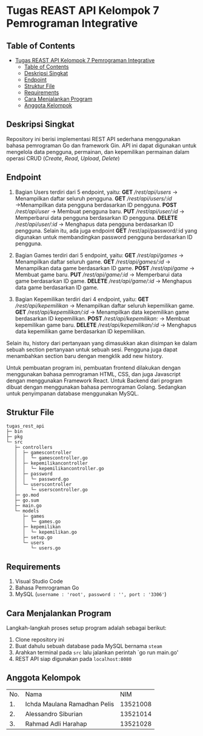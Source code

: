 # Tugas REAST API Kelompok 7 Pemrograman Integrative

## Table of Contents
- [Tugas REAST API Kelompok 7 Pemrograman Integrative](#tugas-reast-api-kelompok-7-pemrograman-integrative)
  - [Table of Contents](#table-of-contents)
  - [Deskripsi Singkat](#deskripsi-singkat)
  - [Endpoint](#endpoint)
  - [Struktur File](#struktur-file)
  - [Requirements](#requirements)
  - [Cara Menjalankan Program](#cara-menjalankan-program)
  - [Anggota Kelompok](#anggota-kelompok)

## Deskripsi Singkat
Repository ini berisi implementasi REST API sederhana menggunakan bahasa pemrograman Go dan framework Gin. API ini dapat digunakan untuk mengelola data pengguna, permainan, dan kepemilikan permainan dalam operasi CRUD (*Create*, *Read*, *Upload*, *Delete*)

## Endpoint
1. Bagian Users terdiri dari 5 endpoint, yaitu:
**GET** */rest/api/users* → Menampilkan daftar seluruh pengguna.
**GET** */rest/api/users/:id* →Menampilkan data pengguna berdasarkan ID pengguna.
**POST** */rest/api/user* → Membuat pengguna baru.
**PUT** */rest/api/user/:id* → Memperbarui data pengguna berdasarkan ID pengguna.
**DELETE** */rest/api/user/:id* → Menghapus data pengguna berdasarkan ID pengguna.
Selain itu, ada juga endpoint **GET** /rest/api/password/:id yang digunakan untuk membandingkan password pengguna berdasarkan ID pengguna.

2. Bagian Games terdiri dari 5 endpoint, yaitu:
**GET** */rest/api/games* → Menampilkan daftar seluruh game.
**GET** */rest/api/games/:id* → Menampilkan data game berdasarkan ID game.
**POST** */rest/api/game* → Membuat game baru.
**PUT** */rest/api/game/:id* → Memperbarui data game berdasarkan ID game.
**DELETE** */rest/api/game/:id* → Menghapus data game berdasarkan ID game.

3. Bagian Kepemilikan terdiri dari 4 endpoint, yaitu:
**GET** */rest/api/kepemilikan* → Menampilkan daftar seluruh kepemilikan game.
**GET** */rest/api/kepemilikan/:id* → Menampilkan data kepemilikan game berdasarkan ID kepemilikan.
**POST** */rest/api/kepemilikan:* → Membuat kepemilikan game baru.
**DELETE** */rest/api/kepemilikan/:id* → Menghapus data kepemilikan game berdasarkan ID kepemilikan.

Selain itu, history dari pertanyaan yang dimasukkan akan disimpan ke dalam sebuah section pertanyaan untuk sebuah sesi. Pengguna juga dapat menambahkan section baru dengan mengklik add new history. 

Untuk pembuatan program ini, pembuatan frontend dilakukan dengan menggunakan bahasa pemrograman HTML, CSS, dan juga Javascript dengan menggunakan Framework React. Untuk Backend dari program dibuat dengan menggunakan bahasa pemrograman Golang. Sedangkan untuk penyimpanan database menggunakan MySQL.

## Struktur File

```
tugas_rest_api
├─ bin
├─ pkg
└─ src
   ├─ controllers
   │  ├─ gamescontroller
   │  │  └─ gamescontroller.go
   │  ├─ kepemilikancontroller
   │  │  └─ kepemilikancontroller.go
   │  ├─ password
   │  │  └─ password.go
   │  └─ userscontroller
   │     └─ userscontroller.go
   ├─ go.mod
   ├─ go.sum
   ├─ main.go
   └─ models
      ├─ games
      │  └─ games.go
      ├─ kepemilikan
      │  └─ kepemilikan.go
      ├─ setup.go
      └─ users
         └─ users.go

```
 
## Requirements
1. Visual Studio Code
2. Bahasa Pemrograman Go
3. MySQL (`username : 'root', password : '', port : '3306'`)

## Cara Menjalankan Program
Langkah-langkah proses setup program adalah sebagai berikut:
1. Clone repository ini
2. Buat dahulu sebuah database pada MySQL bernama `steam`
2. Arahkan terminal pada `src` lalu jalankan perintah `go run main.go'
3. REST API siap digunakan pada `localhost:8080`

## Anggota Kelompok
<table>
    <tr>
        <td>No.</td>
        <td>Nama</td>
        <td>NIM</td>
    </tr>
    <tr>
        <td>1.</td>
        <td>Ichda Maulana Ramadhan Pelis</td>
        <td>13521008</td>
    </tr>
    <tr>
        <td>2.</td>
        <td>Alessandro Siburian</td>
        <td>13521014</td>
    </tr>
    <tr>
        <td>3.</td>
        <td>Rahmad Adli Harahap</td>
        <td>13521028</td>
    </tr>
</table>
